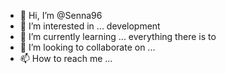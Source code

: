 - 👋 Hi, I’m @Senna96
- 👀 I’m interested in ... development 
- 🌱 I’m currently learning ... everything there is to 
- 💞️ I’m looking to collaborate on ...
- 📫 How to reach me ...

<!---
Senna96/Senna96 is a ✨ special ✨ repository because its `README.md` (this file) appears on your GitHub profile.
You can click the Preview link to take a look at your changes.
--->
